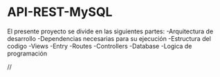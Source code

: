 # API-REST-MySQL

El presente proyecto se divide en las siguientes partes:
  -Arquitectura de desarrollo
  -Dependencias necesarias para su ejecución
  -Estructura del codigo
    -Views
    -Entry
    -Routes
    -Controllers
    -Database
  -Logica de programación 

//